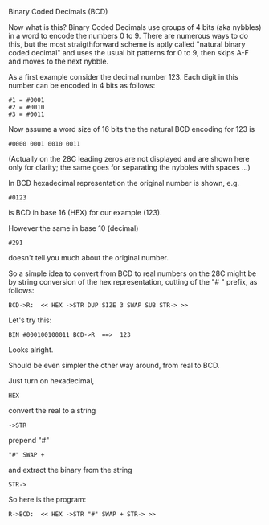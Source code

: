 
Binary Coded Decimals (BCD)

Now what is this? Binary Coded Decimals use groups of 4 bits (aka nybbles) in a word to encode the numbers 0 to 9.
There are numerous ways to do this, but the most straigthforward scheme is aptly called "natural binary coded decimal" and uses the usual bit patterns for 0 to 9, then skips A-F and moves to the next nybble.

As a first example consider the decimal number 123. Each digit in this number can be encoded in 4 bits as follows:

    #1 = #0001
    #2 = #0010
    #3 = #0011

Now assume a word size of 16 bits the the natural BCD encoding for 123 is

    #0000 0001 0010 0011

(Actually on the 28C leading zeros are not displayed and are shown here only for clarity; the same goes for separating the nybbles with spaces ...)

In BCD hexadecimal representation the original number is shown, e.g.

    #0123

is BCD in base 16 (HEX) for our example (123).

However the same in base 10 (decimal) 

    #291

doesn't tell you much about the original number.

So a simple idea to convert from BCD to real numbers on the 28C might be by string conversion of the hex representation, cutting of the "# " prefix, as follows:

    BCD->R:  << HEX ->STR DUP SIZE 3 SWAP SUB STR-> >>

Let's try this:

    BIN #000100100011 BCD->R  ==>  123

Looks alright.

Should be even simpler the other way around, from real to BCD.

Just turn on hexadecimal,

    HEX

convert the real to a string

    ->STR

prepend "#"

    "#" SWAP +

and extract the binary from the string

    STR->

So here is the program:

    R->BCD:  << HEX ->STR "#" SWAP + STR-> >>




